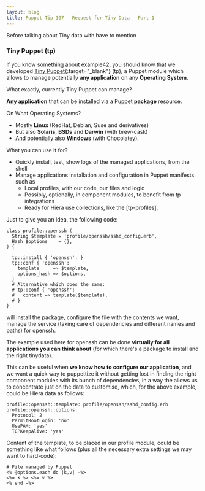 ```yaml
---
layout: blog
title: Puppet Tip 107 - Request for Tiny Data - Part 1
---
```


Before talking about Tiny data with have to mention

### Tiny Puppet (tp)

If you know something about example42, you should know that we developed [Tiny Puppet](https://github.com/example42/puppet-tp){:target="_blank"} (tp), a Puppet module which allows to manage potentially **any application** on any **Operating System**.

What exactly, currently Tiny Puppet can manage?

**Any application** that can be installed via a Puppet **package** resource.

On What Operating Systems?

- Mostly **Linux** (RedHat, Debian, Suse and derivatives)
- But also **Solaris**, **BSDs** and **Darwin** (with brew-cask)
- And potentially also **Windows** (with Chocolatey).

What you can use it for?

- Quickly install, test, show logs of the managed applications, from the shell
- Manage applications installation and configuration in Puppet manifests. such as
  - Local profiles, with our code, our files and logic 
  - Possibly, optionally, in component modules, to benefit from tp integrations
  - Ready for Hiera use collections, like the [tp-profiles],

Just to give you an idea, the following code:

    class profile::openssh (
      String $template = 'profile/openssh/sshd_config.erb',
      Hash $options    = {},
    ) {

      tp::install { 'openssh': }
      tp::conf { 'openssh':
        template     => $template,
        options_hash => $options,
      }
      # Alternative which does the same:
      # tp::conf { 'openssh':
      #   content => template($template),
      # }      
    }

will install the package, configure the file with the contents we want, manage the service (taking care of dependencies and different names and paths) for openssh.

The example used here for openssh can be done **virtually for all applications you can think about** (for which there's a package to install and the right tinydata).

This can be useful when **we know how to configure our application**, and we want a quick way to puppettize it without getting lost in finding the right component modules with its bunch of dependencies, in a way the allows us to concentrate just on the data to customise, which, for the above example, could be Hiera data as follows:

    profile::openssh::template: profile/openssh/sshd_config.erb
    profile::openssh::options:
      Protocol: 2
      PermitRootLogin: 'no'
      UsePAM: 'yes'
      TCPKeepAlive: 'yes'

Content of the template, to be placed in our profile module, could be something like what follows (plus all the necessary extra settings we may want to hard-code):

    # File managed by Puppet
    <% @options.each do |k,v| -%>
    <%= k %> <%= v %>
    <% end -%>
